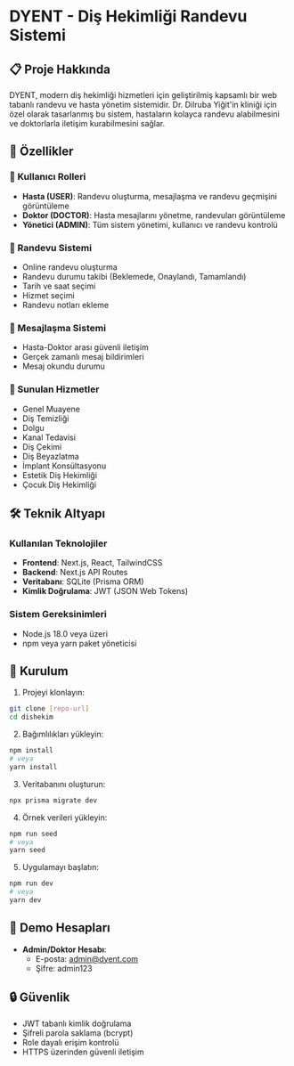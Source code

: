 # DYENT - Diş Hekimliği Randevu Sistemi

## 📋 Proje Hakkında

DYENT, modern diş hekimliği hizmetleri için geliştirilmiş kapsamlı bir web tabanlı randevu ve hasta yönetim sistemidir. Dr. Dilruba Yiğit'in kliniği için özel olarak tasarlanmış bu sistem, hastaların kolayca randevu alabilmesini ve doktorlarla iletişim kurabilmesini sağlar.

## 🚀 Özellikler

### 👥 Kullanıcı Rolleri
- **Hasta (USER)**: Randevu oluşturma, mesajlaşma ve randevu geçmişini görüntüleme
- **Doktor (DOCTOR)**: Hasta mesajlarını yönetme, randevuları görüntüleme
- **Yönetici (ADMIN)**: Tüm sistem yönetimi, kullanıcı ve randevu kontrolü

### 📅 Randevu Sistemi
- Online randevu oluşturma
- Randevu durumu takibi (Beklemede, Onaylandı, Tamamlandı)
- Tarih ve saat seçimi
- Hizmet seçimi
- Randevu notları ekleme

### 💬 Mesajlaşma Sistemi
- Hasta-Doktor arası güvenli iletişim
- Gerçek zamanlı mesaj bildirimleri
- Mesaj okundu durumu

### 🏥 Sunulan Hizmetler
- Genel Muayene
- Diş Temizliği
- Dolgu
- Kanal Tedavisi
- Diş Çekimi
- Diş Beyazlatma
- İmplant Konsültasyonu
- Estetik Diş Hekimliği
- Çocuk Diş Hekimliği

## 🛠️ Teknik Altyapı

### Kullanılan Teknolojiler
- **Frontend**: Next.js, React, TailwindCSS
- **Backend**: Next.js API Routes
- **Veritabanı**: SQLite (Prisma ORM)
- **Kimlik Doğrulama**: JWT (JSON Web Tokens)

### Sistem Gereksinimleri
- Node.js 18.0 veya üzeri
- npm veya yarn paket yöneticisi

## 🚀 Kurulum

1. Projeyi klonlayın:
```bash
git clone [repo-url]
cd dishekim
```

2. Bağımlılıkları yükleyin:
```bash
npm install
# veya
yarn install
```

3. Veritabanını oluşturun:
```bash
npx prisma migrate dev
```

4. Örnek verileri yükleyin:
```bash
npm run seed
# veya
yarn seed
```

5. Uygulamayı başlatın:
```bash
npm run dev
# veya
yarn dev
```

## 👤 Demo Hesapları

- **Admin/Doktor Hesabı**:
  - E-posta: admin@dyent.com
  - Şifre: admin123


## 🔒 Güvenlik

- JWT tabanlı kimlik doğrulama
- Şifreli parola saklama (bcrypt)
- Role dayalı erişim kontrolü
- HTTPS üzerinden güvenli iletişim


